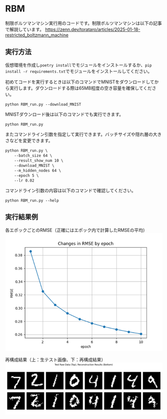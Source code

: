 # RBM
制限ボルツマンマシン実行用のコードです。制限ボルツマンマシンは以下の記事で解説しています。
https://zenn.dev/torataro/articles/2025-01-18-restricted_boltzmann_machine

## 実行方法
仮想環境を作成し`poetry install`でモジュールをインストールするか、`pip install -r requirements.txt`でモジュールをインストールしてください。

初めてコードを実行するときは以下のコマンドでMNISTをダウンロードしてから実行します。ダウンロードする際は65MB程度の空き容量を確保してください。
```
python RBM_run.py --download_MNIST
```

MNISTダウンロード後は以下のコマンドでも実行できます。
```
python RBM_run.py
```

またコマンドライン引数を指定して実行できます。バッチサイズや隠れ層の大きさなどを変更できます。
```
python RBM_run.py \
    --batch_size 64 \
    --result_show_num 10 \
    --download_MNIST \
    --m_hidden_nodes 64 \
    --epoch 5 \
    --lr 0.02
```

コマンドライン引数の内容は以下のコマンドで確認してください。
```
python RBM_run.py --help
```

## 実行結果例
各エポックごとのRMSE（正確にはエポック内で計算したRMSEの平均）<br/>
![](/images/fig1.png)

再構成結果（上：生テスト画像、下：再構成結果）<br/>
![](/images/fig2.png)
